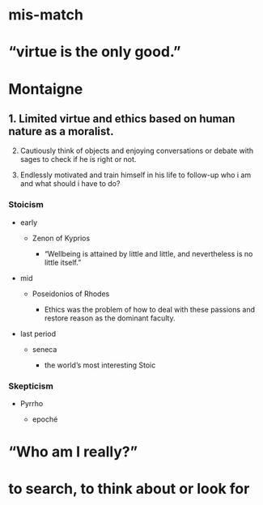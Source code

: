 # mis-match


# “virtue is the only good.”


# Montaigne


## 1. Limited virtue and ethics based on human nature as a moralist.  
  
  2. Cautiously think of objects and enjoying conversations or debate with sages to check if he is right or not.  
  
  3. Endlessly motivated and train himself in his life to follow-up who i am and what should i have to do?

### Stoicism

- early

	- Zenon of Kyprios

		- “Wellbeing is attained by little and little, and nevertheless is no little itself.”

- mid

	- Poseidonios of Rhodes

		- Ethics was the problem of how to deal with these passions and restore reason as the dominant faculty.

- last period

	- seneca

		- the world’s most interesting Stoic

### Skepticism

- Pyrrho

	- epoché


# “Who am I really?”


# to search, to think about or look for

